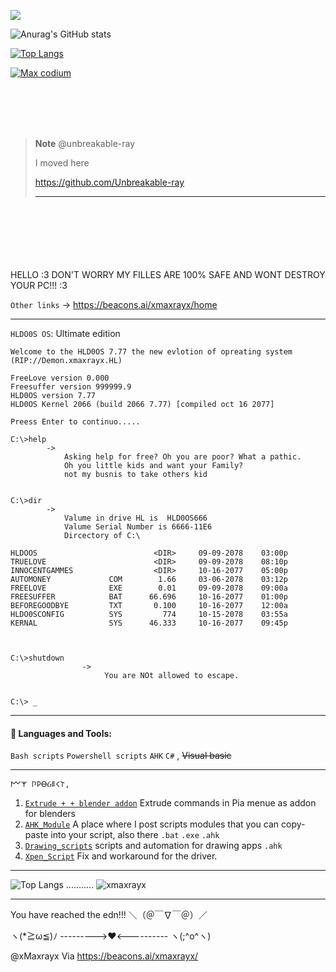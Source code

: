 

[<img align="center" src="https://github-readme-stats.vercel.app/api/wakatime?username=@xMaxrayx&theme=radical&layout=compact">](https://wakatime.com/@xMaxrayx)



![Anurag's GitHub stats](https://github-readme-stats.vercel.app/api?username=xmaxrayx&show_icons=true&theme=radical)

 [![Top Langs](https://github-readme-stats.vercel.app/api/top-langs/?username=xmaxrayx&layout=donut-vertical&langs_count=20&theme=radical  )](https://github.com/anuraghazra/github-readme-stats)

 [![Max codium](https://codeium.com/profile/xmaxrayx/card.png)](https://codeium.com/profile/xmaxrayx)



<br>
<br>
<br>
<br>

> **Note**
>  @unbreakable-ray
>  
>  I moved here 
>  
>   https://github.com/Unbreakable-ray
>   
>   
>   
>   
>---------------------------------------------------------------------------------------------
<br>
<br>
<br>
<br>
<br>
<br>
 HELLO :3 DON'T WORRY MY FILLES ARE 100% SAFE AND WONT DESTROY YOUR PC!!! :3


 `Other links` -> https://beacons.ai/xmaxrayx/home

------------

`HLDO0S OS`: Ultimate edition
```
Welcome to the HLD0OS 7.77 the new evlotion of opreating system
(RIP://Demon.xmaxrayx.HL)

FreeLove version 0.000
Freesuffer version 999999.9
HLD0OS version 7.77
HLD0OS Kernel 2066 (build 2066 7.77) [compiled oct 16 2077]

Preess Enter to continuo.....

C:\>help
        -> 
            Asking help for free? Oh you are poor? What a pathic.
            Oh you little kids and want your Family? 
            not my busnis to take others kid
         
         
C:\>dir
        ->
            Valume in drive HL is  HLD0OS666
            Valume Serial Number is 6666-11E6
            Dircectory of C:\
            
HLDOOS                          <DIR>     09-09-2078    03:00p 
TRUELOVE                        <DIR>     09-09-2078    08:10p
INNOCENTGAMMES                  <DIR>     10-16-2077    05:00p
AUTOMONEY             COM        1.66     03-06-2078    03:12p
FREELOVE              EXE        0.01     09-09-2078    09:00a
FREESUFFER            BAT      66.696     10-16-2077    01:00p   
BEFOREGOODBYE         TXT       0.100     10-16-2077    12:00a
HLDO0SCONFIG          SYS         774     10-15-2078    03:55a
KERNAL                SYS      46.333     10-16-2077    09:45p



C:\>shutdown
                ->
                     You are NOt allowed to escape.
                     

C:\> _

```
------------



#### 🧰 Languages and Tools:


`Bash scripts` `Powershell scripts` `AHK` `C#` , ~~Visual basic~~

------------




```
𐌌𐌙 𐌐𐌓ꝊᏵ𐌄𐌂𐌕, 
```
1. [`Extrude + + blender addon`](https://github.com/xmaxrayx/Blender3D_Extrude_Plus_Plus_addon) Extrude commands in Pia menue as addon for blenders
1. [`AHK_Module`](https://github.com/xmaxrayx/AHK_Module)  A place where I post scripts modules that you can copy-paste into your script, also there `.bat`  `.exe`  `.ahk`
2. [`Drawing_scripts`](https://github.com/xmaxrayx/Drawing_scripts) scripts and automation for drawing apps `.ahk`
3. [`Xpen_Script`](https://github.com/xmaxrayx/Xpen_script) Fix and workaround for the driver.



------------
![Top Langs](https://github-readme-stats.vercel.app/api/top-langs/?username=xmaxrayx&theme=tokyonight)
 ...........  <img src="https://github-readme-stats.vercel.app/api?username=xmaxrayx&show_icons=true&theme=gotham" alt="xmaxrayx" />
 
 
------------
You have reached the edn!!! ＼（＠￣∇￣＠）／
 
 ヽ(*≧ω≦)ﾉ --------->❤️<---------- ヽ(;^o^ヽ)

@xMaxrayx  Via https://beacons.ai/xmaxrayx/
